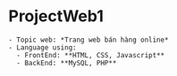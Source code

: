 # ProjectWeb1
``` Assignment BÀI TẬP LỚN WEB LẦN 1:
- Topic web: *Trang web bán hàng online*
- Language using: 
  - FrontEnd: **HTML, CSS, Javascript**
  - BackEnd: **MySQL, PHP**
